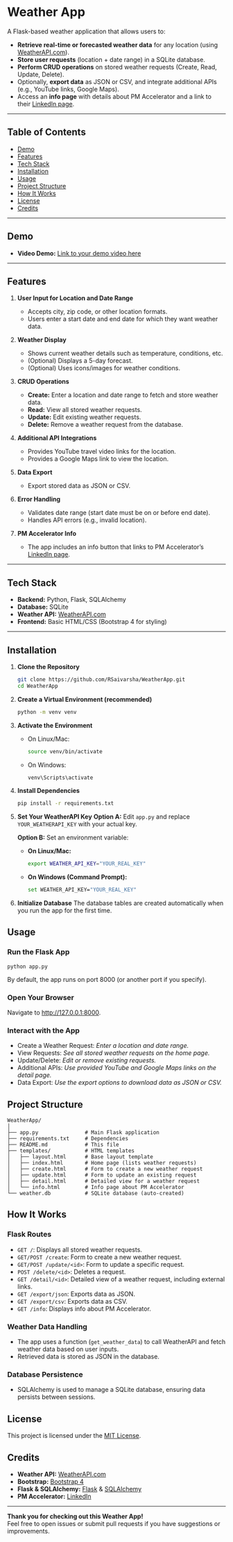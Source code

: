 # Weather App

A Flask-based weather application that allows users to:

- **Retrieve real-time or forecasted weather data** for any location (using [WeatherAPI.com](https://www.weatherapi.com/)).
- **Store user requests** (location + date range) in a SQLite database.
- **Perform CRUD operations** on stored weather requests (Create, Read, Update, Delete).
- Optionally, **export data** as JSON or CSV, and integrate additional APIs (e.g., YouTube links, Google Maps).
- Access an **info page** with details about PM Accelerator and a link to their [LinkedIn page](https://www.linkedin.com/company/product-manager-accelerator/).

---

## Table of Contents

- [Demo](#demo)
- [Features](#features)
- [Tech Stack](#tech-stack)
- [Installation](#installation)
- [Usage](#usage)
- [Project Structure](#project-structure)
- [How It Works](#how-it-works)
- [License](#license)
- [Credits](#credits)

---

## Demo

- **Video Demo:** [Link to your demo video here](#)

---

## Features

1. **User Input for Location and Date Range**  
   - Accepts city, zip code, or other location formats.
   - Users enter a start date and end date for which they want weather data.

2. **Weather Display**  
   - Shows current weather details such as temperature, conditions, etc.
   - (Optional) Displays a 5-day forecast.
   - (Optional) Uses icons/images for weather conditions.
  
3. **CRUD Operations**  
   - **Create:** Enter a location and date range to fetch and store weather data.
   - **Read:** View all stored weather requests.
   - **Update:** Edit existing weather requests.
   - **Delete:** Remove a weather request from the database.

4. **Additional API Integrations**  
   - Provides YouTube travel video links for the location.
   - Provides a Google Maps link to view the location.
  
5. **Data Export**  
   - Export stored data as JSON or CSV.

6. **Error Handling**  
   - Validates date range (start date must be on or before end date).
   - Handles API errors (e.g., invalid location).

7. **PM Accelerator Info**  
   - The app includes an info button that links to PM Accelerator’s [LinkedIn page](https://www.linkedin.com/company/product-manager-accelerator/).

---

## Tech Stack

- **Backend:** Python, Flask, SQLAlchemy
- **Database:** SQLite
- **Weather API:** [WeatherAPI.com](https://www.weatherapi.com/)
- **Frontend:** Basic HTML/CSS (Bootstrap 4 for styling)

---

## Installation

1. **Clone the Repository**  
   ```bash
   git clone https://github.com/RSaivarsha/WeatherApp.git
   cd WeatherApp
2. **Create a Virtual Environment (recommended)**
    ```bash
    python -m venv venv
3. **Activate the Environment**
   - On Linux/Mac:
      ```bash
      source venv/bin/activate
   - On Windows:
      ```bash
      venv\Scripts\activate
4. **Install Dependencies**
    ```bash
    pip install -r requirements.txt
5. **Set Your WeatherAPI Key**
    **Option A:**
    Edit `app.py` and replace `YOUR_WEATHERAPI_KEY` with your actual key.

    **Option B:**
    Set an environment variable:
   - **On Linux/Mac:**
      ```bash
      export WEATHER_API_KEY="YOUR_REAL_KEY"
    - **On Windows (Command Prompt):**
      ```bash
      set WEATHER_API_KEY="YOUR_REAL_KEY"
6. **Initialize Database**
    The database tables are created automatically when you run the app for the first time.

 
## Usage

### Run the Flask App

    
    python app.py

By default, the app runs on port 8000 (or another port if you specify).

### Open Your Browser
Navigate to http://127.0.0.1:8000.

### Interact with the App
- Create a Weather Request: *Enter a location and date range.*
- View Requests: *See all stored weather requests on the home page.*
- Update/Delete: *Edit or remove existing requests.*
- Additional APIs: *Use provided YouTube and Google Maps links on the detail page.*
- Data Export: *Use the export options to download data as JSON or CSV.*

## Project Structure 
    
    WeatherApp/
    │
    ├── app.py               # Main Flask application
    ├── requirements.txt     # Dependencies
    ├── README.md            # This file
    ├── templates/           # HTML templates
    │   ├── layout.html      # Base layout template
    │   ├── index.html       # Home page (lists weather requests)
    │   ├── create.html      # Form to create a new weather request
    │   ├── update.html      # Form to update an existing request
    │   ├── detail.html      # Detailed view for a weather request
    │   └── info.html        # Info page about PM Accelerator
    └── weather.db           # SQLite database (auto-created)

## How It Works

### Flask Routes
- `GET /`: Displays all stored weather requests.
- `GET/POST /create`: Form to create a new weather request.
- `GET/POST /update/<id>`: Form to update a specific request.
- `POST /delete/<id>`: Deletes a request.
- `GET /detail/<id>`: Detailed view of a weather request, including external links.
- `GET /export/json`: Exports data as JSON.
- `GET /export/csv`: Exports data as CSV.
- `GET /info`: Displays info about PM Accelerator.

### Weather Data Handling
- The app uses a function (`get_weather_data`) to call WeatherAPI and fetch weather data based on user inputs.
- Retrieved data is stored as JSON in the database.

### Database Persistence
- SQLAlchemy is used to manage a SQLite database, ensuring data persists between sessions.

## License
This project is licensed under the [MIT License](LICENSE).

## Credits
- **Weather API:** [WeatherAPI.com](https://www.weatherapi.com/)
- **Bootstrap:** [Bootstrap 4](https://getbootstrap.com/)
- **Flask & SQLAlchemy:** [Flask](https://flask.palletsprojects.com/) & [SQLAlchemy](https://www.sqlalchemy.org/)
- **PM Accelerator:** [LinkedIn](https://www.linkedin.com/company/product-manager-accelerator/)

---

**Thank you for checking out this Weather App!**  
Feel free to open issues or submit pull requests if you have suggestions or improvements.





